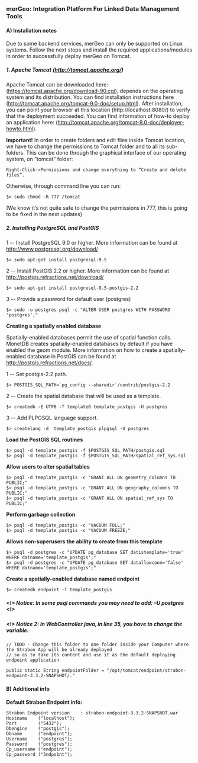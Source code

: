 ### merGeo: Integration Platform For Linked Data Management Tools


#### Α) Installation notes
Due to some backend services, merGeo can only be supported on Linux systems.
Follow the next steps and install the required applications/modules in order to
successfully deploy merGeo on Tomcat.

##### 1. Apache Tomcat (http://tomcat.apache.org/)
Apache Tomcat can be downloaded here: (https://tomcat.apache.org/download-90.cgi),
depends on the operating system and its distribution. You can find installation
instructions here (http://tomcat.apache.org/tomcat-9.0-doc/setup.html). After installation,
you can point your browser at this location (http://localhost:8080/) to verify that the
deployment succeeded. You can find information of how-to deploy an application here:
(http://tomcat.apache.org/tomcat-9.0-doc/deployer-howto.html).

**Important!** In order to create folders and edit files inside Tomcat location, we have to
change the permissions to Tomcat folder and to all its sub-folders. This can be done
through the graphical interface of our operating system, on “tomcat” folder:

```
Right-Click->Permissions and change everything to “Create and delete files”.
```
Otherwise, through command line you can run:

```
$> sudo chmod –R 777 /tomcat
```
(We know it’s not quite safe to change the permissions in 777, this is going to be fixed in
the next updates)
##### 2. Installing PostgreSQL and PostGIS

1 -- Install PostgreSQL 9.0 or higher. More information can be found at http://www.postgresql.org/download/
```
$> sudo apt-get install postgresql-9.5
```
2 -- Install PostGIS 2.2 or higher. More information can be found at http://postgis.refractions.net/download/
```
$> sudo apt-get install postgresql-9.5-postgis-2.2
```

3 -- Provide a password for default user (postgres)
```
$> sudo -u postgres psql -c "ALTER USER postgres WITH PASSWORD 'postgres';"
```

**Creating a spatially enabled database**

Spatially-enabled databases permit the use of spatial function calls. MonetDB creates spatially-enabled databases by default if you have enabled the geom module. More information on how to create a spatially-enabled database in PostGIS can be found at http://postgis.refractions.net/docs/.

1 -- Set postgis-2.2 path.
```
$> POSTGIS_SQL_PATH=`pg_config --sharedir`/contrib/postgis-2.2
```
2 -- Create the spatial database that will be used as a template.
```
$> createdb -E UTF8 -T template0 template_postgis -U postgres
```
3 -- Add PLPGSQL language support.
```
$> createlang -d  template_postgis plpgsql -U postgres
```

**Load the PostGIS SQL routines**
```
$> psql -d template_postgis -f $POSTGIS_SQL_PATH/postgis.sql                                                                
$> psql -d template_postgis -f $POSTGIS_SQL_PATH/spatial_ref_sys.sql
```

**Allow users to alter spatial tables**
```
$> psql -d template_postgis -c "GRANT ALL ON geometry_columns TO PUBLIC;"
$> psql -d template_postgis -c "GRANT ALL ON geography_columns TO PUBLIC;"
$> psql -d template_postgis -c "GRANT ALL ON spatial_ref_sys TO PUBLIC;"
```

**Perform garbage collection**
```
$> psql -d template_postgis -c "VACUUM FULL;"
$> psql -d template_postgis -c "VACUUM FREEZE;"
```

**Allows non-superusers the ability to create from this template**
```
$> psql -d postgres -c "UPDATE pg_database SET datistemplate='true' WHERE datname='template_postgis';"
$> psql -d postgres -c "UPDATE pg_database SET datallowconn='false' WHERE datname='template_postgis';"
```

**Create a spatially-enabled database named endpoint**
```
$> createdb endpoint -T template_postgis
```
##### <!> Notice: In some psql commands you may need to add: –U postgres <!> 

##### <!> Notice 2: In WebController.java, in line 35, you have to change the variable:
```
// TODO - Change this folder to one folder inside your Computer where the Strabon App will be already deployed
// so as to take its content and use it as the default deploying endpoint application
    
public static String endpointFolder = "/opt/tomcat/endpoint/strabon-endpoint-3.3.2-SNAPSHOT/."

```


#### B) Additional info

**Default Strabon Endpoint info:**
```
Strabon Endpoint version    : strabon-endpoint-3.3.2-SNAPSHOT.war
Hostname    ("localhost");
Port        ("5432");
Dbengine    ("postgis");
Dbname      ("endpoint");
Username    ("postgres");
Password    ("postgres");
Cp_username ("endpoint");
Cp_password ("3ndpo1nt");
```
